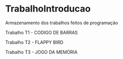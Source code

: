# TrabalhoIntroducao
Armazenamento dos trabalhos feitos de programação


Trabalho T1 - CODIGO DE BARRAS

Trabalho T2 - FLAPPY BIRD

Trabalho T3 - JOGO DA MEMÓRIA
